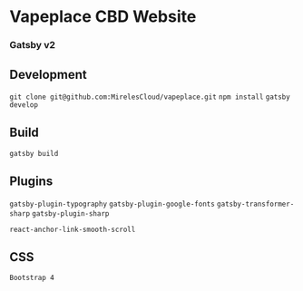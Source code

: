 # Vapeplace CBD Website
### Gatsby v2

## Development
`git clone git@github.com:MirelesCloud/vapeplace.git`
`npm install`
`gatsby develop`

## Build
`gatsby build`

## Plugins
`gatsby-plugin-typography`
`gatsby-plugin-google-fonts`
`gatsby-transformer-sharp`
`gatsby-plugin-sharp`

`react-anchor-link-smooth-scroll`

## CSS
`Bootstrap 4`

